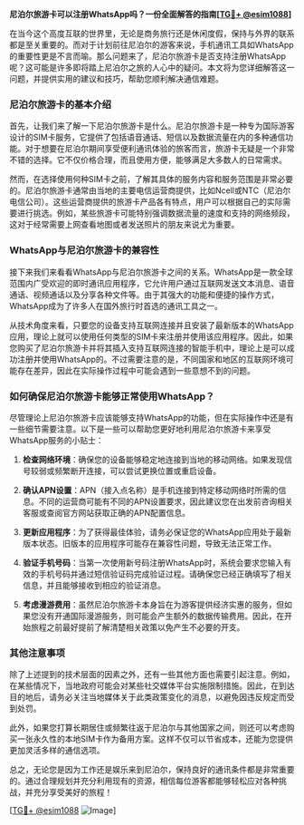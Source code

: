 **尼泊尔旅游卡可以注册WhatsApp吗？一份全面解答的指南[[TG💪+ @esim1088](https://t.me/s/esim1088)]**

在当今这个高度互联的世界里，无论是商务旅行还是休闲度假，保持与外界的联系都是至关重要的。而对于计划前往尼泊尔的游客来说，手机通讯工具如WhatsApp的重要性更是不言而喻。那么问题来了，尼泊尔旅游卡是否支持注册WhatsApp呢？这可能是许多即将踏上尼泊尔之旅的人心中的疑问。本文将为您详细解答这一问题，并提供实用的建议和技巧，帮助您顺利解决通信难题。

### 尼泊尔旅游卡的基本介绍

首先，让我们来了解一下尼泊尔旅游卡是什么。尼泊尔旅游卡是一种专为国际游客设计的SIM卡服务，它提供了包括语音通话、短信以及数据流量在内的多种通信功能。对于想要在尼泊尔期间享受便利通讯体验的旅客而言，旅游卡无疑是一个非常不错的选择。它不仅价格合理，而且使用方便，能够满足大多数人的日常需求。

然而，在选择使用何种SIM卡之前，了解其具体的服务内容和服务范围是非常必要的。尼泊尔旅游卡通常由当地的主要电信运营商提供，比如Ncell或NTC（尼泊尔电信公司）。这些运营商提供的旅游卡产品各有特点，用户可以根据自己的实际需要进行挑选。例如，某些旅游卡可能特别强调数据流量的速度和支持的网络频段，这对于经常需要上网查看地图或者发送照片的朋友来说尤为重要。

### WhatsApp与尼泊尔旅游卡的兼容性

接下来我们来看看WhatsApp与尼泊尔旅游卡之间的关系。WhatsApp是一款全球范围内广受欢迎的即时通讯应用程序，它允许用户通过互联网发送文本消息、语音通话、视频通话以及分享各种文件等。由于其强大的功能和便捷的操作方式，WhatsApp成为了许多人在国外旅行时首选的通讯工具之一。

从技术角度来看，只要您的设备支持互联网连接并且安装了最新版本的WhatsApp应用，理论上就可以使用任何类型的SIM卡来注册并使用该应用程序。因此，如果您购买了尼泊尔旅游卡并将其插入支持互联网连接的智能手机中，理论上是可以成功注册并使用WhatsApp的。不过需要注意的是，不同国家和地区的互联网环境可能存在差异，因此在实际操作过程中可能会遇到一些意想不到的问题。

### 如何确保尼泊尔旅游卡能够正常使用WhatsApp？

尽管理论上尼泊尔旅游卡应该能够支持WhatsApp的功能，但在实际操作中还是有一些细节需要注意。以下是一些可以帮助您更好地利用尼泊尔旅游卡来享受WhatsApp服务的小贴士：

1. **检查网络环境**：确保您的设备能够稳定地连接到当地的移动网络。如果发现信号较弱或频繁断开连接，可以尝试更换位置或重启设备。
   
2. **确认APN设置**：APN（接入点名称）是手机连接到特定移动网络时所需的信息。不同的运营商可能有不同的APN设置要求，因此建议您在出发前咨询相关客服或查阅官方网站获取正确的APN配置信息。

3. **更新应用程序**：为了获得最佳体验，请务必保证您的WhatsApp应用处于最新版本状态。旧版本的应用程序可能存在兼容性问题，导致无法正常工作。

4. **验证手机号码**：当第一次使用新号码注册WhatsApp时，系统会要求您输入有效的手机号码并通过短信验证码完成验证过程。请确保您已经正确填写了相关信息，并且能够接收到相应的验证消息。

5. **考虑漫游费用**：虽然尼泊尔旅游卡本身旨在为游客提供经济实惠的服务，但如果您没有开通国际漫游服务，则可能会产生额外的数据传输费用。因此，在开始旅程之前最好提前了解清楚相关政策以免产生不必要的开支。

### 其他注意事项

除了上述提到的技术层面的因素之外，还有一些其他方面也需要引起注意。例如，在某些情况下，当地政府可能会对某些社交媒体平台实施限制措施。因此，在到达目的地后，请务必关注当地媒体关于此类政策变化的消息，以避免因违反规定而受到处罚。

此外，如果您打算长期居住或频繁往返于尼泊尔与其他国家之间，则还可以考虑购买一张永久性的本地SIM卡作为备用方案。这样不仅可以节省成本，还能为您提供更加灵活多样的通信选项。

总之，无论您是因为工作还是娱乐来到尼泊尔，保持良好的通讯条件都是非常重要的。通过合理规划并充分利用现有的资源，相信每位游客都能够轻松应对各种挑战，并充分享受美好的旅程！

[[TG💪+ @esim1088](https://t.me/s/esim1088) ![Image](https://i.postimg.cc/4NQfJmqS/Snipaste-2025-05-13-00-14-12.png)]